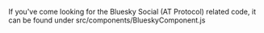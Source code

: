 If you've come looking for the Bluesky Social (AT Protocol) related code, it can be found under src/components/BlueskyComponent.js

